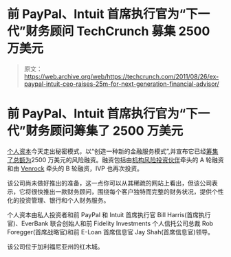 # 前 PayPal、Intuit 首席执行官为“下一代”财务顾问 TechCrunch 募集 2500 万美元

> 原文：<https://web.archive.org/web/https://techcrunch.com/2011/08/26/ex-paypal-intuit-ceo-raises-25m-for-next-generation-financial-advisor/>

# 前 PayPal、Intuit 首席执行官为“下一代”财务顾问筹集了 2500 万美元

[个人资本](https://web.archive.org/web/20230204232819/http://www.personalcapital.com/)今天走出秘密模式，以“创造一种新的金融服务模式”,并宣布它已经[筹集了总额为](https://web.archive.org/web/20230204232819/http://www.marketwire.com/press-release/personal-capital-secures-25-million-venture-financing-create-new-category-financial-1554054.htm)2500 万美元的风险融资。融资包括由[机构风险投资伙伴](https://web.archive.org/web/20230204232819/http://www.crunchbase.com/financial-organization/institutional-venture-partners)牵头的 A 轮融资和由 [Venrock](https://web.archive.org/web/20230204232819/http://www.crunchbase.com/financial-organization/venrock) 牵头的 B 轮融资，IVP 也再次投资。

该公司尚未做好推出的准备，这一点你可以从其稀疏的网站上看出，但该公司表示，它将很快推出一款财务顾问，围绕每个客户独特而完整的财务状况，提供个性化的投资管理、银行和个人财务服务。

个人资本由私人投资者和前 PayPal 和 Intuit 首席执行官 Bill Harris(首席执行官)、EverBank 联合创始人和前 Fidelity Investments 个人信托公司总裁 Rob Foregger(首席战略官)和前 E-Loan 首席信息官 Jay Shah(首席信息官)领导。

该公司位于加利福尼亚州的红木城。